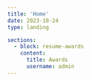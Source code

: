 ```yaml
---
title: 'Home'
date: 2023-10-24
type: landing

sections:
  - block: resume-awards
    content:
      title: Awards
      username: admin
---
```

